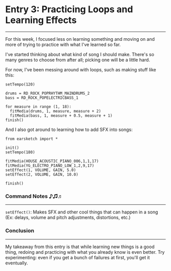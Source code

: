 # Entry 3: Practicing Loops and Learning Effects
---
For this week, I focused less on learning something and moving on and more of trying to practice with what I've learned so far.

I've started thinking about what kind of song I should make. There's so many genres to choose from after all; picking one will be a little hard.

For now, I've been messing around with loops, such as making stuff like this:

```init()
setTempo(120)

drums = RD_ROCK_POPRHYTHM_MAINDRUMS_2
bass = RD_ROCK_POPELECTRICBASS_1

for measure in range (1, 18):
  fitMedia(drums, 1, measure, measure + 2)
  fitMedia(bass, 1, measure + 0.5, measure + 1)
finish()
```
And I also got around to learning how to add SFX into songs:

```
from earsketch import *

init()
setTempo(180)

fitMedia(HOUSE_ACOUSTIC_PIANO_006,1,1,17)
fitMedia(YG_ELECTRO_PIANO_LOW_1,2,9,17)
setEffect(1, VOLUME, GAIN, 5.0)
setEffect(2, VOLUME, GAIN, 10.0)

finish()
```

### Command Notes ♪♫♬
---
`setEffect()`: Makes SFX and other cool things that can happen in a song (Ex: delays, volume and pitch adjustments, distortions, etc.)

### Conclusion
---
My takeaway from this entry is that while learning new things is a good thing, redoing and practicing with what you already know is even better. Try experimenting: even if you get a bunch of failures at first, you'll get it eventually.